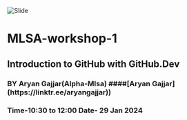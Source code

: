 ![Slide](https://github.com/gajjararyan/MLSA-workshop-1/assets/102947440/da8a9326-119a-4e51-910d-e6e50d2d7d25)

# MLSA-workshop-1  
 <h2> Introduction to GitHub with GitHub.Dev</h2> 
<h3> BY Aryan Gajjar(Alpha-Mlsa) ####[Aryan Gajjar](https://linktr.ee/aryangajjar)) </h3>
<h3> Time-10:30 to 12:00 Date- 29 Jan 2024 </h3>
